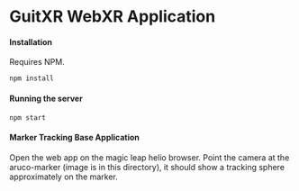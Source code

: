 # GuitXR WebXR Application

#### Installation
Requires NPM.

`npm install`

#### Running the server
`npm start`

#### Marker Tracking Base Application
Open the web app on the magic leap helio browser. Point the camera at the aruco-marker (image is in this directory), it should show a tracking sphere approximately on the marker.
